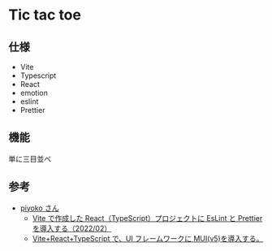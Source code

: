 # Tic tac toe

## 仕様

- Vite
- Typescript
- React
- emotion
- eslint
- Prettier

## 機能

単に三目並べ

## 参考

- [piyoko さん](https://zenn.dev/longbridge)
  - [Vite で作成した React（TypeScript）プロジェクトに EsLint と Prettier を導入する（2022/02）](https://zenn.dev/longbridge/articles/ae3aa36cf17d73)
  - [Vite+React+TypeScript で、UI フレームワークに MUI(v5)を導入する。](https://zenn.dev/longbridge/articles/bba17785710c1a)
